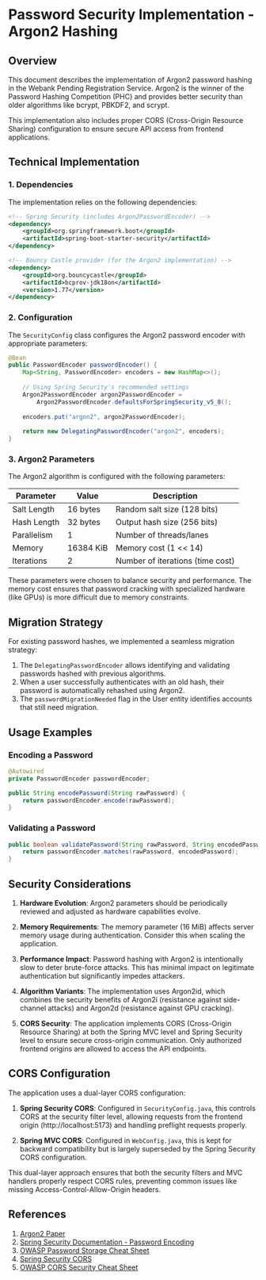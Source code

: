 # Password Security Implementation - Argon2 Hashing

## Overview

This document describes the implementation of Argon2 password hashing in the Webank Pending Registration Service. Argon2 is the winner of the Password Hashing Competition (PHC) and provides better security than older algorithms like bcrypt, PBKDF2, and scrypt.

This implementation also includes proper CORS (Cross-Origin Resource Sharing) configuration to ensure secure API access from frontend applications.

## Technical Implementation

### 1. Dependencies

The implementation relies on the following dependencies:

```xml
<!-- Spring Security (includes Argon2PasswordEncoder) -->
<dependency>
    <groupId>org.springframework.boot</groupId>
    <artifactId>spring-boot-starter-security</artifactId>
</dependency>

<!-- Bouncy Castle provider (for the Argon2 implementation) -->
<dependency>
    <groupId>org.bouncycastle</groupId>
    <artifactId>bcprov-jdk18on</artifactId>
    <version>1.77</version>
</dependency>
```

### 2. Configuration

The `SecurityConfig` class configures the Argon2 password encoder with appropriate parameters:

```java
@Bean
public PasswordEncoder passwordEncoder() {
    Map<String, PasswordEncoder> encoders = new HashMap<>();
    
    // Using Spring Security's recommended settings
    Argon2PasswordEncoder argon2PasswordEncoder = 
        Argon2PasswordEncoder.defaultsForSpringSecurity_v5_8();
        
    encoders.put("argon2", argon2PasswordEncoder);
    
    return new DelegatingPasswordEncoder("argon2", encoders);
}
```

### 3. Argon2 Parameters

The Argon2 algorithm is configured with the following parameters:

| Parameter   | Value       | Description                                  |
|-------------|-------------|----------------------------------------------|
| Salt Length | 16 bytes    | Random salt size (128 bits)                  |
| Hash Length | 32 bytes    | Output hash size (256 bits)                  |
| Parallelism | 1           | Number of threads/lanes                      |
| Memory      | 16384 KiB   | Memory cost (1 << 14)                        |
| Iterations  | 2           | Number of iterations (time cost)             |

These parameters were chosen to balance security and performance. The memory cost ensures that password cracking with specialized hardware (like GPUs) is more difficult due to memory constraints.

## Migration Strategy

For existing password hashes, we implemented a seamless migration strategy:

1. The `DelegatingPasswordEncoder` allows identifying and validating passwords hashed with previous algorithms.
2. When a user successfully authenticates with an old hash, their password is automatically rehashed using Argon2.
3. The `passwordMigrationNeeded` flag in the User entity identifies accounts that still need migration.

## Usage Examples

### Encoding a Password

```java
@Autowired
private PasswordEncoder passwordEncoder;

public String encodePassword(String rawPassword) {
    return passwordEncoder.encode(rawPassword);
}
```

### Validating a Password

```java
public boolean validatePassword(String rawPassword, String encodedPassword) {
    return passwordEncoder.matches(rawPassword, encodedPassword);
}
```

## Security Considerations

1. **Hardware Evolution**: Argon2 parameters should be periodically reviewed and adjusted as hardware capabilities evolve.

2. **Memory Requirements**: The memory parameter (16 MiB) affects server memory usage during authentication. Consider this when scaling the application.

3. **Performance Impact**: Password hashing with Argon2 is intentionally slow to deter brute-force attacks. This has minimal impact on legitimate authentication but significantly impedes attackers.

4. **Algorithm Variants**: The implementation uses Argon2id, which combines the security benefits of Argon2i (resistance against side-channel attacks) and Argon2d (resistance against GPU cracking).

5. **CORS Security**: The application implements CORS (Cross-Origin Resource Sharing) at both the Spring MVC level and Spring Security level to ensure secure cross-origin communication. Only authorized frontend origins are allowed to access the API endpoints.

## CORS Configuration

The application uses a dual-layer CORS configuration:

1. **Spring Security CORS**: Configured in `SecurityConfig.java`, this controls CORS at the security filter level, allowing requests from the frontend origin (http://localhost:5173) and handling preflight requests properly.

2. **Spring MVC CORS**: Configured in `WebConfig.java`, this is kept for backward compatibility but is largely superseded by the Spring Security CORS configuration.

This dual-layer approach ensures that both the security filters and MVC handlers properly respect CORS rules, preventing common issues like missing Access-Control-Allow-Origin headers.

## References

1. [Argon2 Paper](https://github.com/P-H-C/phc-winner-argon2/blob/master/argon2-specs.pdf)
2. [Spring Security Documentation - Password Encoding](https://docs.spring.io/spring-security/reference/features/authentication/password-storage.html)
3. [OWASP Password Storage Cheat Sheet](https://cheatsheetseries.owasp.org/cheatsheets/Password_Storage_Cheat_Sheet.html)
4. [Spring Security CORS](https://docs.spring.io/spring-security/reference/servlet/integrations/cors.html)
5. [OWASP CORS Security Cheat Sheet](https://cheatsheetseries.owasp.org/cheatsheets/Cross-Site_Request_Forgery_Prevention_Cheat_Sheet.html)